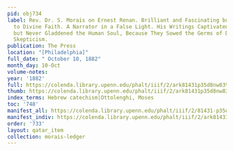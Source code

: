 ```yaml
---
pid: obj734
label: Rev. Dr. S. Morais on Ernest Renan. Brilliant and Fascinating but an Enemy
  to Divine Faith. A Narrator in a False Light. His Writings Captivated and Pleased,
  but Never Gladdened the Human Soul, Because They Sowed the Germs of Dreary, Cheerless
  Skepticism.
publication: The Press
location: "[Philadelphia]"
full_date: " October 10, 1882"
month_day: 10-Oct
volume-notes:
year: '1882'
full: https://colenda.library.upenn.edu/phalt/iiif/2/ark81431p35d8nw83%2FSHA256E-s9593688--325e6b874e54170a47cd4c7ed4bad65ecba93d69d18c25bf835c2a4ab1d8c33e.jpeg/full/3500,/0/default.jpg
thumb: https://colenda.library.upenn.edu/phalt/iiif/2/ark81431p35d8nw83%2FSHA256E-s9593688--325e6b874e54170a47cd4c7ed4bad65ecba93d69d18c25bf835c2a4ab1d8c33e.jpeg/full/!200,200/0/default.jpg
index_terms: Hebrew catechism|Ottolenghi, Moses
toc: '748'
manifest_all: https://colenda.library.upenn.edu/phalt/iiif/2/81431-p35d8nw83/manifest
manifest_indiv: https://colenda.library.upenn.edu/phalt/iiif/2/ark81431p35d8nw83%2FSHA256E-s9593688--325e6b874e54170a47cd4c7ed4bad65ecba93d69d18c25bf835c2a4ab1d8c33e.jpeg
order: '733'
layout: qatar_item
collection: morais-ledger
---
```

